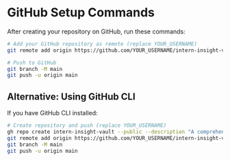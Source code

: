 # GitHub Setup Commands

After creating your repository on GitHub, run these commands:

```bash
# Add your GitHub repository as remote (replace YOUR_USERNAME)
git remote add origin https://github.com/YOUR_USERNAME/intern-insight-vault.git

# Push to GitHub
git branch -M main
git push -u origin main
```

## Alternative: Using GitHub CLI

If you have GitHub CLI installed:

```bash
# Create repository and push (replace YOUR_USERNAME)
gh repo create intern-insight-vault --public --description "A comprehensive platform for students and professionals to manage internships, projects, and career development"
git remote add origin https://github.com/YOUR_USERNAME/intern-insight-vault.git
git branch -M main
git push -u origin main
```